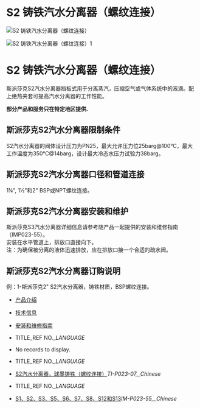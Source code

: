 

# S2 铸铁汽水分离器（螺纹连接）

![S2 铸铁汽水分离器（螺纹连接）](/d/file/separators/1fdafb93d9176e6ace45beec6429ffa1.jpg)

![S2 铸铁汽水分离器（螺纹连接）1](/d/file/separators/1fdafb93d9176e6ace45beec6429ffa1.jpg)

# S2 铸铁汽水分离器（螺纹连接）

斯派莎克S2汽水分离器挡板式用于分离蒸汽，压缩空气或气体系统中的液滴。配上绝热夹套可提高汽水分离器的工作性能。

**部分产品和服务只在特定地区提供.**

## 斯派莎克S2汽水分离器限制条件

S2汽水分离器的阀体设计压力为PN25，最大允许压力位25barg@100℃，最大工作温度为350℃@14barg，设计最大冷态水压力试验力38barg。

## 斯派莎克S2汽水分离器口径和管道连接

1¼", 1½"和2" BSP或NPT螺纹连接。

## 斯派莎克S2汽水分离器安装和维护

斯派莎克S3汽水分离器详细信息请参考随产品一起提供的安装和维修指南（IMP023-55）。  
安装在水平管道上，排放口直接向下。  
注：为确保被分离的液体迅速排放，应在排放口接一个合适的疏水阀。

## 斯派莎克S2汽水分离器订购说明

例：1-斯派莎克2" S2汽水分离器，铸铁材质，BSP螺纹连接。

-   [产品介绍](javascript:navactive(1);)
-   [技术信息](javascript:navactive(2);)
-   [安装和维修指南](javascript:navactive(3);)

-   TITLE_REF NO.__LANGUAGE_
-   No records to display.

-   TITLE_REF NO.__LANGUAGE_
-   [S2汽水分离器，球墨铸铁（螺纹连接）](/d/pdf/TI-P023-07-S2%20铸铁汽水分离器（螺纹连接）.pdf)_TI-P023-07__Chinese_

-   TITLE_REF NO.__LANGUAGE_
-   [S1、S2、S3、S5、S6、S7、S8、S12和S13](/d/pdf/IM-P023-55-S1%E3%80%81S2%E3%80%81S3%E3%80%81S5%E3%80%81S6%E3%80%81S7%E3%80%81S8%E3%80%81S12%E5%92%8CS13%E6%B1%BD%E6%B0%B4%E5%88%86%E7%A6%BB%E5%99%A8.pdf)_IM-P023-55__Chinese_
